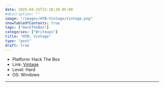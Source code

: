 ```yaml
---
date: 2025-04-25T23:10:20-05:00
#description: ""
image: "/images/HTB-Vintage/Vintage.png"
showTableOfContents: true
tags: ["HackTheBox"]
categories: ["Writeups"]
title: "HTB: Vintage"
type: "post"
draft: true
---
```


* Platform: Hack The Box
* Link: [Vintage](https://app.hackthebox.com/machines/Vintage)
* Level: Hard
* OS: Windows
---


